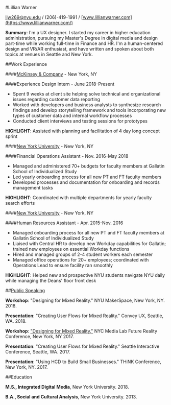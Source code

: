 #Lillian Warner



[ljw269@nyu.edu](ljw269@nyu.edu)  / (206)-419-1991 / [www.lillianwarner.com](https://www.lillianwarner.com/)

**Summary**: I'm a UX designer. I started my career in higher education administration, pursuing my Master's Degree in digital media and design part-time while working full-time in Finance and HR. I'm a human-centered design and VR/AR enthusiast, and have written and spoken about both topics at venues in Seattle and New York. 

##Work Experience

####[McKinsey & Company](www.mckinsey.com) - New York, NY

####Experience Design Intern - June 2018-Present

- Spent 9 weeks at client site helping solve technical and organizational issues regarding customer data reporting 
- Worked with developers and business analysts to synthesize research findings and  develop storytelling framework and tools incorporating new types of customer data and internal workflow processes
- Conducted client interviews and testing sessions for prototypes

**HIGHLIGHT**: Assisted with planning and facilitation of 4 day long concept sprint


####[New York University](www.nyu.edu) - New York, NY

####Financial Operations Assistant - Nov. 2016-May 2018
- Managed and administered 70+ budgets for faculty members at Gallatin School of Individualized Study
- Led yearly onboarding process for all new PT and FT faculty members
- Developed processes and documentation for onboarding and records management tasks

**HIGHLIGHT**: Coordinated with multiple departments for yearly faculty search efforts

####[New York University](www.nyu.edu) - New York, NY

####Human Resources Assistant - Apr. 2015-Nov. 2016

- Managed onboarding process for all new PT and FT faculty members at Gallatin School of Individualized Study
- Liaised with Central HR to develop new Workday capabilities for Gallatin; trained new employees on essential Workday functions
- Hired and managed groups of 2-4 student workers each semester
- Managed office operations for 20+ employees; coordinated with Operations Lead to ensure facility ran smoothly

**HIGHLIGHT**: Helped new and prospective NYU students navigate NYU daily while managing the Deans' floor front desk

##[Public Speaking](https://www.lillianwarner.com/writing)

**Workshop**: "Designing for Mixed Reality." NYU MakerSpace, New York, NY. 2018. 

**Presentation**: "Creating User Flows for Mixed Reality." Convey UX, Seattle, WA. 2018.

**Workshop**: ["Designing for Mixed Reality."](https://www.lillianwarner.com/mixed-reality-userflows) NYC Media Lab Future Reality Conference, New York, NY 2017.

**Presentation**: "Creating User Flows for Mixed Reality." Seattle Interactive Conference, Seattle, WA. 2017. 

**Presentation**: "Using HCD to Build Small Businesses." THiNK Conference, New York, NY. 2017. 

##Education


**M.S., Integrated Digital Media**, New York University. 2018.

**B.A., Social and Cultural Analysis**, New  York University. 2013. 


